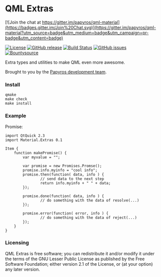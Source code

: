 QML Extras
==========

[![Join the chat at https://gitter.im/papyros/qml-material](https://badges.gitter.im/Join%20Chat.svg)](https://gitter.im/papyros/qml-material?utm_source=badge&utm_medium=badge&utm_campaign=pr-badge&utm_content=badge)

[![License](https://img.shields.io/badge/license-LGPLv2.1%2B-blue.svg)](http://www.gnu.org/licenses/old-licenses/lgpl-2.1.html)
[![GitHub release](https://img.shields.io/github/release/papyros/qml-extras.svg)](https://github.com/papyros/qml-extras)
[![Build Status](https://travis-ci.org/papyros/qml-extras.svg?branch=develop)](https://travis-ci.org/papyros/qml-extras)
[![GitHub issues](https://img.shields.io/github/issues/papyros/qml-extras.svg)](https://github.com/papyros/qml-extras/issues)
[![Bountysource](https://img.shields.io/bountysource/team/papyros/activity.svg)](https://www.bountysource.com/teams/papyros)

Extra types and utilities to make QML even more awesome.

Brought to you by the [Papyros development team](https://github.com/papyros/qml-extras/graphs/contributors).

### Install ###

```
qmake
make check
make install
```

### Example ###

Promise:
```
import QtQuick 2.3
import Material.Extras 0.1

Item {
    function makePromise() {
        var myvalue = "";

        var promise = new Promises.Promse();
        promise.info.myinfo = "cool info";
        promise.then(function( data, info ) {
                // send data to the next step
                return info.myinfo + " " + data;
        });

        promise.done(function( data, info ) {
                // do something with the data of resolve(...)
        });

        promise.error(function( error, info ) {
                // do something with the data of reject(...)
        });
    }
}

```


### Licensing ###

QML Extras is free software; you can redistribute it and/or modify it under the terms of the GNU Lesser Public License as published by the Free Software Foundation; either version 2.1 of the License, or (at your option) any later version.
